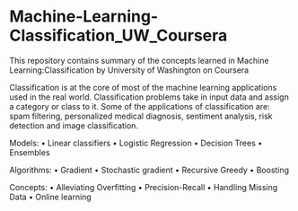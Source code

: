 # Machine-Learning-Classification_UW_Coursera
This repository contains summary of the concepts learned in  Machine Learning:Classification by University of Washington on Coursera

Classification is at the core of most of the machine learning applications used in the real world. Classification problems take in input data and assign a category or class to it.  Some of the applications of classification are: spam filtering, personalized medical diagnosis, sentiment analysis, risk detection and image classification.

Models:
•	Linear classifiers 
•	Logistic Regression
•	Decision Trees
•	Ensembles

Algorithms:	
•	Gradient 
•	Stochastic gradient
•	Recursive Greedy
•	Boosting 

Concepts:
•	Alleviating Overfitting 
•	Precision-Recall
•	Handling Missing Data
•	Online learning
